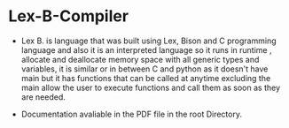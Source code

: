 # Lex-B-Compiler
- Lex B. is language that was built using Lex, Bison and C programming language and also it is an interpreted language so it runs in runtime , allocate and deallocate memory space with all generic types and variables, it is similar or in between C and python as it doesn't have main but it has functions that can be called at anytime excluding the main allow the user to execute functions and call them as soon as they are needed.


* Documentation avaliable in the PDF file in the root Directory. 
